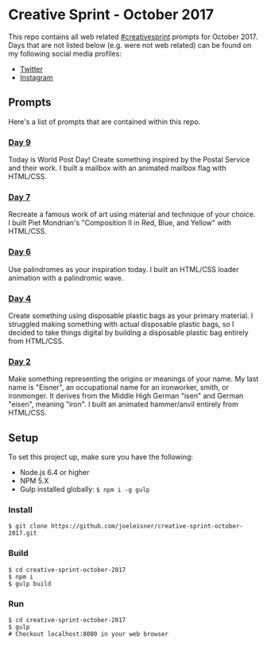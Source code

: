 # Creative Sprint - October 2017
This repo contains all web related [#creativesprint](https://www.instagram.com/explore/tags/creativesprint/) prompts for October 2017. Days that are not listed below (e.g. were not web related) can be found on my following social media profiles:
* [Twitter](https://twitter.com/joeleisner)
* [Instagram](https://www.instagram.com/joeleisner/)

## Prompts
Here's a list of prompts that are contained within this repo.

### [Day 9](http://www.joeleisner.com/creative-sprint/day-9)
Today is World Post Day! Create something inspired by the Postal Service and their work. I built a mailbox with an animated mailbox flag with HTML/CSS.

### [Day 7](http://www.joeleisner.com/creative-sprint/day-7)
Recreate a famous work of art using material and technique of your choice. I built Piet Mondrian's "Composition II in Red, Blue, and Yellow" with HTML/CSS.

### [Day 6](http://www.joeleisner.com/creative-sprint/day-6)
Use palindromes as your inspiration today. I built an HTML/CSS loader animation with a palindromic wave.

### [Day 4](http://www.joeleisner.com/creative-sprint/day-4)
Create something using disposable plastic bags as your primary material. I struggled making something with actual disposable plastic bags, so I decided to take things digital by building a disposable plastic bag entirely from HTML/CSS.

### [Day 2](http://www.joeleisner.com/creative-sprint/day-2)
Make something representing the origins or meanings of your name. My last name is "Eisner", an occupational name for an ironworker, smith, or ironmonger. It derives from the Middle High German "isen" and German "eisen", meaning "iron". I built an animated hammer/anvil entirely from HTML/CSS.

## Setup
To set this project up, make sure you have the following:
* Node.js 6.4 or higher
* NPM 5.X
* Gulp installed globally: `$ npm i -g gulp`

### Install
```
$ git clone https://github.com/joeleisner/creative-sprint-october-2017.git
```

### Build
```
$ cd creative-sprint-october-2017
$ npm i
$ gulp build
```

### Run
```
$ cd creative-sprint-october-2017
$ gulp
# Checkout localhost:8080 in your web browser
```
